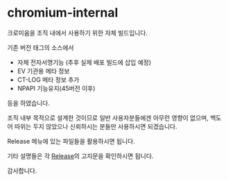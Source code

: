# chromium-internal

크로미움을 조직 내에서 사용하기 위한 자체 빌드입니다.

기존 버전 태그의 소스에서 

* 자체 전자서명기능 (추후 실제 배포 빌드에 삽입 예정)
* EV 기관용 메타 정보
* CT-LOG 메타 정보 추가
* NPAPI 기능유지(45버전 이후) 

등을 하였습니다.

조직 내부 목적으로 설계한 것이므로 일반 사용자분들에겐 아무런 영향이 없으며, 백도어 따위는 두지 않았으나 신뢰하시는 분들만 사용하시면 되겠습니다.

Release 메뉴에 있는 파일들을 활용하시면 됩니다.

기타 설명들은 각 [Release](https://github.com/korusdipl/chromium-internal/releases)의 고지문을 확인하시면 됩니다.

감사합니다.

